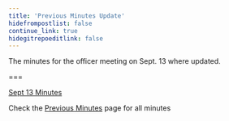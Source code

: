 ```yaml
---
title: 'Previous Minutes Update'
hidefrompostlist: false
continue_link: true
hidegitrepoeditlink: false
---
```


The minutes for the officer meeting on Sept. 13 where updated.

===

[Sept 13 Minutes](https://www.cpphsstuco.club/resources/minutes/sept13-minutes.pdf)

Check the [Previous Minutes](https://www.cpphsstuco.club/resources/minutes) page for all minutes